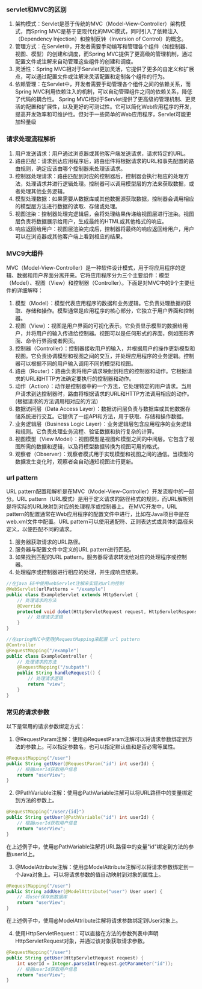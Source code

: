 ### servlet和MVC的区别
1. 架构模式：Servlet是基于传统的MVC（Model-View-Controller）架构模式，而Spring MVC是基于更现代化的MVC模式，同时引入了依赖注入（Dependency Injection）和控制反转（Inversion of Control）的概念。
2. 管理方式：在Servlet中，开发者需要手动编写和管理各个组件（如控制器、视图、模型）的创建和调度，而Spring MVC提供了更高级的管理机制，通过配置文件或注解来自动管理这些组件的创建和调度。
3. 灵活性：Spring MVC相对于Servlet更加灵活，它提供了更多的自定义和扩展点，可以通过配置文件或注解来灵活配置和定制各个组件的行为。
4.  依赖管理：在Servlet中，开发者需要手动管理各个组件之间的依赖关系，而Spring MVC利用依赖注入的机制，可以自动管理组件之间的依赖关系，降低了代码的耦合性。
Spring MVC相对于Servlet提供了更高级的管理机制、更灵活的配置和扩展性，以及更好的可测试性。它可以简化Web应用程序的开发，提高开发效率和可维护性。但对于一些简单的Web应用程序，Servlet可能更加轻量级

### 请求处理流程解析
1. 用户发送请求：用户通过浏览器或其他客户端发送请求，请求特定的URL。
2. 路由匹配：请求到达应用程序后，路由组件将根据请求的URL和事先配置的路由规则，确定应该由哪个控制器来处理该请求。
3. 控制器处理请求：路由匹配到对应的控制器后，控制器会执行相应的处理方法，处理请求并进行逻辑处理。控制器可以调用模型层的方法来获取数据，或者处理其他业务逻辑。
4. 模型处理数据：如果需要从数据库或其他数据源获取数据，控制器会调用相应的模型层方法进行数据的读取、存储或处理。
5. 视图渲染：控制器处理完逻辑后，会将处理结果传递给视图层进行渲染。视图层负责将数据展示给用户，生成最终的HTML或其他格式的响应。
6. 响应返回给用户：视图层渲染完成后，控制器将最终的响应返回给用户，用户可以在浏览器或其他客户端上看到相应的结果。

### MVC9大组件
MVC（Model-View-Controller）是一种软件设计模式，用于将应用程序的逻辑、数据和用户界面分离开来。它将应用程序分为三个主要组件：模型（Model）、视图（View）和控制器（Controller）。下面是对MVC中的9个主要组件的详细解释：
1. 模型（Model）：模型代表应用程序的数据和业务逻辑。它负责处理数据的获取、存储和操作。模型通常是应用程序的核心部分，它独立于用户界面和控制器。
2. 视图（View）：视图是用户界面的可视化表示。它负责显示模型的数据给用户，并将用户的输入传递给控制器。视图可以是任何形式的界面，例如图形界面、命令行界面或者网页。
3. 控制器（Controller）：控制器接收用户的输入，并根据用户的操作更新模型和视图。它负责协调模型和视图之间的交互，并处理应用程序的业务逻辑。控制器可以根据不同的用户输入调用不同的模型和视图。
4. 路由（Router）：路由负责将用户请求映射到相应的控制器和动作。它根据请求的URL和HTTP方法确定要执行的控制器和动作。
5. 动作（Action）：动作是控制器中的一个方法，它处理特定的用户请求。当用户请求到达控制器时，路由将根据请求的URL和HTTP方法调用相应的动作。(根据请求的方法调用相对应的方法)
6. 数据访问层（Data Access Layer）：数据访问层负责与数据库或其他数据存储系统进行交互。它提供了一组API和方法，用于获取、存储和操作数据。
7. 业务逻辑层（Business Logic Layer）：业务逻辑层包含应用程序的业务逻辑和规则。它负责处理业务流程、验证数据和执行复杂的计算。
8. 视图模型（View Model）：视图模型是视图和模型之间的中间层。它包含了视图所需的数据和逻辑，以及将模型数据转换为视图可用的格式。
9. 观察者（Observer）：观察者模式用于实现模型和视图之间的通信。当模型的数据发生变化时，观察者会自动通知视图进行更新。

### url pattern
URL pattern配置和解析是在MVC（Model-View-Controller）开发流程中的一部分。URL pattern（URL模式）是用于定义请求的路径格式的规则，而URL解析则是将实际的URL映射到对应的处理程序或控制器上。
在MVC开发中，URL pattern的配置通常在Web应用程序的配置文件中进行，比如在Java项目中是在web.xml文件中配置。URL pattern可以使用通配符、正则表达式或具体的路径来定义，以便匹配不同的请求。
1. 服务器获取请求的URL路径。
2. 服务器与配置文件中定义的URL pattern进行匹配。
3. 如果找到匹配的URL pattern，服务器将请求转发给对应的处理程序或控制器。
4. 处理程序或控制器进行相应的处理，并生成响应结果。
``` java
//在java EE中使用webServlet注解来实现对url的控制
@WebServlet(urlPatterns = "/example")
public class ExampleServlet extends HttpServlet {
    // 处理请求的方法
    @Override
    protected void doGet(HttpServletRequest request, HttpServletResponse response) throws ServletException, IOException {
        // 处理请求逻辑
    }
}

//在springMVC中使用@RequestMapping来配置 url pattern
@Controller
@RequestMapping("/example")
public class ExampleController {
    // 处理请求的方法
    @RequestMapping("/subpath")
    public String handleRequest() {
        // 处理请求逻辑
        return "view";
    }
}
```
### 常见的请求参数

以下是常用的请求参数绑定方式：
1. @RequestParam注解：使用@RequestParam注解可以将请求参数绑定到方法的参数上。可以指定参数名，也可以指定默认值和是否必需等属性。

```java
@RequestMapping("/user")
public String getUser(@RequestParam("id") int userId) {
    // 根据userId获取用户信息
    return "userView";
}
```
2. @PathVariable注解：使用@PathVariable注解可以将URL路径中的变量绑定到方法的参数上。

```java
@RequestMapping("/user/{id}")
public String getUser(@PathVariable("id") int userId) {
    // 根据userId获取用户信息
    return "userView";
}
```
在上述例子中，使用@PathVariable注解将URL路径中的变量"id"绑定到方法的参数userId上。

3. @ModelAttribute注解：使用@ModelAttribute注解可以将请求参数绑定到一个Java对象上。可以将请求参数的值自动映射到对象的属性上。
```java
@RequestMapping("/user")
public String addUser(@ModelAttribute("user") User user) {
    // 将user保存到数据库
    return "userView";
}
```
在上述例子中，使用@ModelAttribute注解将请求参数绑定到User对象上。

4. 使用HttpServletRequest：可以直接在方法的参数列表中声明HttpServletRequest对象，并通过该对象获取请求参数。
```java
@RequestMapping("/user")
public String getUser(HttpServletRequest request) {
    int userId = Integer.parseInt(request.getParameter("id"));
    // 根据userId获取用户信息
    return "userView";
}
```

